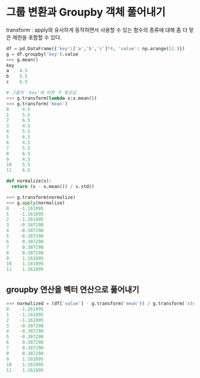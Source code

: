 # 그룹 변환과 Groupby 객체 풀어내기
transform : apply와 유사하게 동작하면서 사용할 수 있는 함수의 종류에 대해 좀 더 맣은 제한을 포함할 수 있다.
``` python
df = pd.DataFrame({'key':['a','b','c']*4, 'value': np.arange(12.)})
g = df.groupby('key').value
>>> g.mean()
key
a    4.5
b    5.5
c    6.5

# 그룹의 'key'에 따른 각 평균값
>>> g.transform(lambda x:x.mean())
>>> g.transform('mean')
0     4.5
1     5.5
2     6.5
3     4.5
4     5.5
5     6.5
6     4.5
7     5.5
8     6.5
9     4.5
10    5.5
11    6.5
```
``` python
def normalize(x):
  return (x - x.mean()) / x.std()

>>> g.transform(normalize)
>>> g.apply(normalize)
0    -1.161895
1    -1.161895
2    -1.161895
3    -0.387298
4    -0.387298
5    -0.387298
6     0.387298
7     0.387298
8     0.387298
9     1.161895
10    1.161895
11    1.161895
```
## groupby 연산을 벡터 연산으로 풀어내기
``` python
>>> normalized = (df['value'] - g.transform('mean')) / g.transform('std')
0    -1.161895
1    -1.161895
2    -1.161895
3    -0.387298
4    -0.387298
5    -0.387298
6     0.387298
7     0.387298
8     0.387298
9     1.161895
10    1.161895
11    1.161895
```
